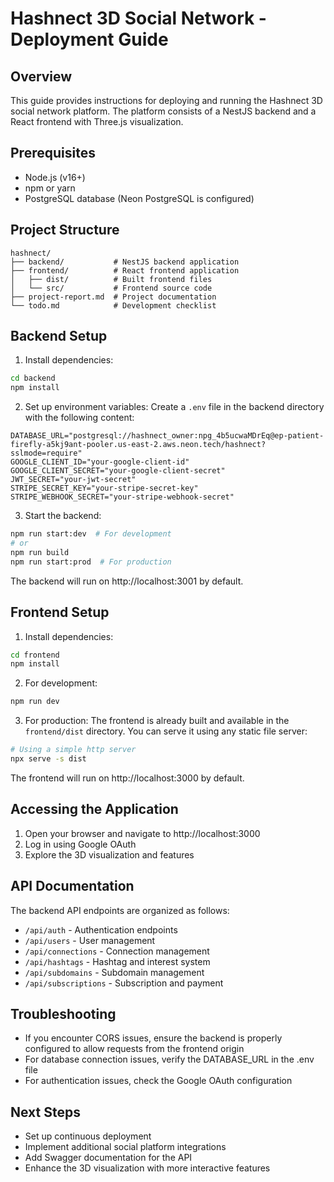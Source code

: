 # Hashnect 3D Social Network - Deployment Guide

## Overview
This guide provides instructions for deploying and running the Hashnect 3D social network platform. The platform consists of a NestJS backend and a React frontend with Three.js visualization.

## Prerequisites
- Node.js (v16+)
- npm or yarn
- PostgreSQL database (Neon PostgreSQL is configured)

## Project Structure
```
hashnect/
├── backend/           # NestJS backend application
├── frontend/          # React frontend application
│   ├── dist/          # Built frontend files
│   └── src/           # Frontend source code
├── project-report.md  # Project documentation
└── todo.md            # Development checklist
```

## Backend Setup

1. Install dependencies:
```bash
cd backend
npm install
```

2. Set up environment variables:
Create a `.env` file in the backend directory with the following content:
```
DATABASE_URL="postgresql://hashnect_owner:npg_4b5ucwaMDrEq@ep-patient-firefly-a5kj9ant-pooler.us-east-2.aws.neon.tech/hashnect?sslmode=require"
GOOGLE_CLIENT_ID="your-google-client-id"
GOOGLE_CLIENT_SECRET="your-google-client-secret"
JWT_SECRET="your-jwt-secret"
STRIPE_SECRET_KEY="your-stripe-secret-key"
STRIPE_WEBHOOK_SECRET="your-stripe-webhook-secret"
```

3. Start the backend:
```bash
npm run start:dev  # For development
# or
npm run build
npm run start:prod  # For production
```

The backend will run on http://localhost:3001 by default.

## Frontend Setup

1. Install dependencies:
```bash
cd frontend
npm install
```

2. For development:
```bash
npm run dev
```

3. For production:
The frontend is already built and available in the `frontend/dist` directory. You can serve it using any static file server:

```bash
# Using a simple http server
npx serve -s dist
```

The frontend will run on http://localhost:3000 by default.

## Accessing the Application

1. Open your browser and navigate to http://localhost:3000
2. Log in using Google OAuth
3. Explore the 3D visualization and features

## API Documentation

The backend API endpoints are organized as follows:

- `/api/auth` - Authentication endpoints
- `/api/users` - User management
- `/api/connections` - Connection management
- `/api/hashtags` - Hashtag and interest system
- `/api/subdomains` - Subdomain management
- `/api/subscriptions` - Subscription and payment

## Troubleshooting

- If you encounter CORS issues, ensure the backend is properly configured to allow requests from the frontend origin
- For database connection issues, verify the DATABASE_URL in the .env file
- For authentication issues, check the Google OAuth configuration

## Next Steps

- Set up continuous deployment
- Implement additional social platform integrations
- Add Swagger documentation for the API
- Enhance the 3D visualization with more interactive features
